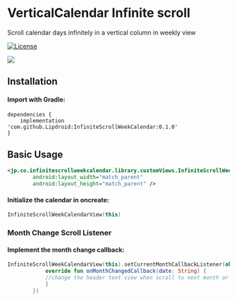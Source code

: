# VerticalCalendar Infinite scroll
Scroll calendar days infinitely in a vertical column in weekly view

[![License](https://img.shields.io/badge/License-Apache%202.0-blue.svg)](https://github.com/emcthye/VerticalCalendar/blob/master/LICENSE)

![](app/demo.gif)

## Installation

#### Import with Gradle:

```
dependencies {
    implementation 'com.github.Lipdroid:InfiniteScrollWeekCalendar:0.1.0'
}
```
## Basic Usage
```xml
<jp.co.infinitescrollweekcalendar.library.customViews.InfiniteScrollWeekCalendarView
        android:layout_width="match_parent"
        android:layout_height="match_parent" />
```
#### Initialize the calendar in oncreate:
```kotlin
InfiniteScrollWeekCalendarView(this)
```
### Month Change Scroll Listener
#### Implement the month change callback:
```kotlin
InfiniteScrollWeekCalendarView(this).setCurrentMonthCallbackListener(object : OnCurrentMonthChangeCallback{
            override fun onMonthChangedCallback(date: String) {
            //change the header text view when scroll to next month or previous month
            }
        })
```
